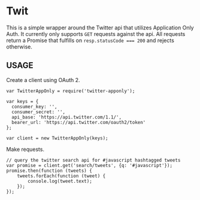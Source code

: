 Twit
================

This is a simple wrapper around the Twitter api that utilizes Application Only Auth. It
currently only supports `GET` requests against the api. All requests return a Promise that
fulfills on `resp.statusCode === 200` and rejects otherwise.

USAGE
-----

Create a client using OAuth 2.

```
var TwitterAppOnly = require('twitter-apponly');

var keys = {
  consumer_key: '',
  consumer_secret: '',
  api_base: 'https://api.twitter.com/1.1/',
  bearer_url: 'https://api.twitter.com/oauth2/token'
};

var client = new TwitterAppOnly(keys);
```

Make requests.

```
// query the twitter search api for #javascript hashtagged tweets
var promise = client.get('search/tweets', {q: '#javascript'});
promise.then(function (tweets) {
	tweets.forEach(function (tweet) {
		console.log(tweet.text);
	});
});
```